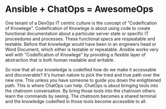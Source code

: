 # Ansible + ChatOps = AwesomeOps

One tenant of a DevOps IT centric culture is the concept of "Codeification of Knowlege". Codeification of Knowlege is about using code to create functional documentation about a particular server state or specific IT proceedures and processes. These functional specs are respeatable and testable. Before that knowledge would have been in an engineers head or Word Document, which either is testable or repeatable. Ansible works very well with "Codeification of Knowlege" by providing a flexible layer of abstraction that is both human readable and writable.

So now that all our knowledge is codeified how do we make it accessable and discoverable? It's human nature to pick the tried and true path over the new one. This unless you have someone to guide you down the enlightened path. This is where ChatOps can help. ChatOps is about bringing tools into the chatroom conversation. By bring those tools into the chatroom others learn the commands by seeing. The chatroom becomes a shared terminal and the knowledge codeified in those tools become accessible to all.
